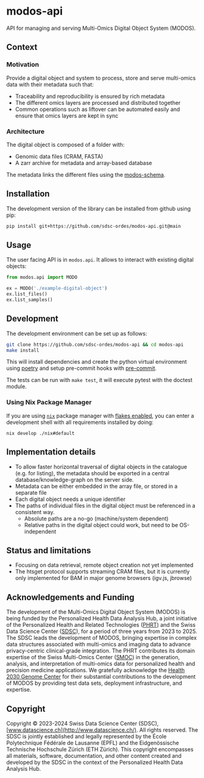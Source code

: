 # modos-api

API for managing and serving Multi-Omics Digital Object System (MODOS).

## Context

### Motivation

Provide a digital object and system to process, store and serve multi-omics data with their metadata such that:

- Traceability and reproducibility is ensured by rich metadata
- The different omics layers are processed and distributed together
- Common operations such as liftover can be automated easily and ensure that omics layers are kept in sync

### Architecture

The digital object is composed of a folder with:

- Genomic data files (CRAM, FASTA)
- A zarr archive for metadata and array-based database

The metadata links the different files using the [modos-schema](https://sdsc-ordes.github.io/modos-schema).

## Installation

The development version of the library can be installed from github using pip:

```sh
pip install git+https://github.com/sdsc-ordes/modos-api.git@main
```

## Usage

The user facing API is in `modos.api`. It allows to interact with existing digital objects:

```py
from modos.api import MODO

ex = MODO('./example-digital-object')
ex.list_files()
ex.list_samples()
```

## Development

The development environment can be set up as follows:

```sh
git clone https://github.com/sdsc-ordes/modos-api && cd modos-api
make install
```

This will install dependencies and create the python virtual environment using [poetry](https://python-poetry.org/) and setup pre-commit hooks with [pre-commit](https://pre-commit.com/).

The tests can be run with `make test`, it will execute pytest with the doctest module.

### Using Nix Package Manager

If you are using [`nix`](https://nixos.org/download) package manager with [flakes enabled](https://nixos.wiki/wiki/Flakes), 
you can enter a development shell with all requirements installed by doing:

```shell
nix develop ./nix#default
```

## Implementation details

- To allow faster horizontal traversal of digital objects in the catalogue (e.g. for listing), the metadata should be exported in a central database/knowledge-graph on the server side.
- Metadata can be either embedded in the array file, or stored in a separate file
- Each digital object needs a unique identifier
- The paths of individual files in the digital object must be referenced in a consistent way.
  - Absolute paths are a no-go (machine/system dependent)
  - Relative paths in the digital object could work, but need to be OS-independent

## Status and limitations

- Focusing on data retrieval, remote object creation not yet implemented
- The htsget protocol supports streaming CRAM files, but it is currently only implemented for BAM in major genome browsers (igv.js, jbrowse)

## Acknowledgements and Funding

The development of the Multi-Omics Digital Object System (MODOS) is being funded by the Personalized Health Data Analysis Hub, a joint initiative of the Personalized Health and Related Technologies ([PHRT](https://www.sfa-phrt.ch)) and the Swiss Data Science Center ([SDSC](https://datascience.ch)), for a period of three years from 2023 to 2025. The SDSC leads the development of MODOS, bringing expertise in complex data structures associated with multi-omics and imaging data to advance privacy-centric clinical-grade integration. The PHRT contributes its domain expertise of the Swiss Multi-Omics Center ([SMOC](http://smoc.ethz.ch)) in the generation, analysis, and interpretation of multi-omics data for personalized health and precision medicine applications.
We gratefully acknowledge the [Health 2030 Genome Center](https://www.health2030genome.ch/) for their substantial contributions to the development of MODOS by providing test data sets, deployment infrastructure, and expertise.

## Copyright

Copyright © 2023-2024 Swiss Data Science Center (SDSC), [www.datascience.ch](http://www.datascience.ch/). All rights reserved. The SDSC is jointly established and legally represented by the École Polytechnique Fédérale de Lausanne (EPFL) and the Eidgenössische Technische Hochschule Zürich (ETH Zürich). This copyright encompasses all materials, software, documentation, and other content created and developed by the SDSC in the context of the Personalized Health Data Analysis Hub.

